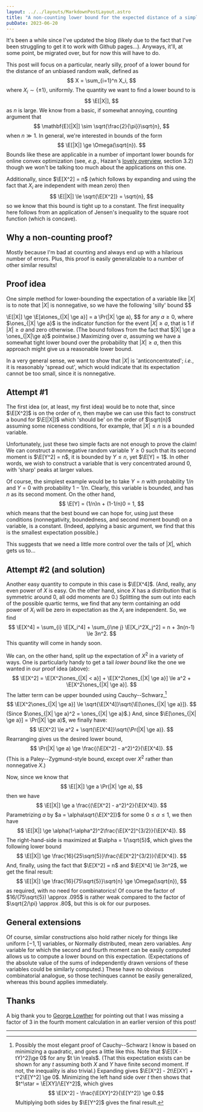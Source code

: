 ```yaml
---
layout: ../../layouts/MarkdownPostLayout.astro
title: "A non-counting lower bound for the expected distance of a simple random walk"
pubDate: 2023-06-20
---
```


It's been a while since I've updated the blog (likely due to the fact that I've been struggling to get it to work with Github pages...).
Anyways, it'll, at some point, be migrated over, but for now this will have to do.

This post will focus on a particular, nearly silly, proof of a lower bound for the distance of an unbiased random walk, defined as
$$
X = \sum_{i=1}^n X_i,
$$
where $X_i \sim \{\pm 1\}$, uniformly. The quantity we want to find a lower bound to is
$$
\E[|X|],
$$
as $n$ is large. We know from a basic, if somewhat annoying, counting argument that
$$
\mathbf{E}[|X|] \sim \sqrt{\frac{2}{\pi}}\sqrt{n},
$$
when $n \gg 1$. In general, we're interested in bounds of the form
$$
\E[|X|] \ge \Omega(\sqrt{n}).
$$
Bounds like these are applicable in a number of important lower bounds for online convex optimization
(see, *e.g.*, Hazan's [lovely overview](https://arxiv.org/abs/1909.05207), section 3.2) though we won't
be talking too much about the applications on this one.

Additionally, since $\E[X^2] = n$ (which follows by expanding and using the fact that $X_i$ are independent with mean zero)
then
$$
    \E[|X|] \le \sqrt{\E[X^2]} = \sqrt{n},
$$
so we know that this bound is tight up to a constant. The first inequality here follows from an application
of Jensen's inequality to the square root function (which is concave).

## Why a non-counting proof?

Mostly because I'm bad at counting and always end up with a hilarious number of
errors. Plus, this proof is easily generalizable to a number of other similar
results!

## Proof idea
One simple method for lower-bounding the expectation of a variable like $|X|$ is to note that
$|X|$ is nonnegative, so we have the following 'silly' bound
$$

\E[|X|] \ge \E[a\ones_{|X| \ge a}] = a \Pr(|X| \ge a),
$$
for any $a \ge 0$, where $\ones_{|X| \ge a}$ is the indicator function for the
event $|X| \ge a$, that is 1 if $|X| \ge a$ and zero otherwise. (The bound
follows from the fact that $|X| \ge a \ones_{|X|\ge a}$ pointwise.) Maximizing
over $a$, assuming we have a somewhat tight lower bound over the probability
that $|X| \ge a$, then this approach might give us a reasonable lower bound.

In a very general sense, we want to show that $|X|$ is 'anticoncentrated'; *i.e.*, it is reasonably
'spread out', which would indicate that its expectation cannot be too small, since it is nonnegative.


## Attempt #1
The first idea (or, at least, my first idea) would be to note that, since $\E[X^2]$ is on the order of
$n$, then maybe we can use this fact to construct a bound for $\E[|X|]$ which 'should be' on the order
of $\sqrt{n}$ assuming some niceness conditions, for example, that $|X| \le n$ is a bounded variable.

Unfortunately, just these two simple facts are not enough to prove the claim! We can construct a nonnegative
random variable $Y\ge 0$ such that its second moment is $\E[Y^2] = n$, it is bounded by $Y \le n$, yet $\E[Y] = 1$.
In other words, we wish to construct a variable that is very concentrated around $0$, with 'sharp' peaks at larger
values.

Of course, the simplest example would be to take $Y = n$ with probability $1/n$
and $Y=0$ with probability $1-1/n$. Clearly, this variable is bounded, and has
$n$ as its second moment. On the other hand,
$$
\E[Y] = (1/n)n + (1-1/n)0 = 1,
$$
which means that the best bound we can hope for, using just these conditions
(nonnegativity, boundedness, and second moment bound) on a variable, is a
constant. (Indeed, applying a basic argument, we find that this is the smallest
expectation possible.)

This suggests that we need a little more control over the tails of $|X|$, which
gets us to...

## Attempt #2 (and solution)
Another easy quantity to compute in this case is $\E[X^4]$. (And, really, any
even power of $X$ is easy. On the other hand, since $X$ has a distribution that
is symmetric around 0, all odd moments are 0.) Splitting the sum out into each
of the possible quartic terms, we find that any term containing an odd power of
$X_i$ will be zero in expectation as the $X_i$ are independent. So, we find
$$
\E[X^4] = \sum_{i} \E[X_i^4] + \sum_{i\ne j} \E[X_i^2X_j^2] = n + 3n(n-1) \le 3n^2.
$$
This quantity will come in handy soon.

We can, on the other hand, split up the expectation of $X^2$ in a variety of ways.
One is particularly handy to get a tail *lower bound* like the one we wanted in our
proof idea (above):
$$
\E[X^2] = \E[X^2\ones_{|X| < a}] + \E[X^2\ones_{|X| \ge a}] \le a^2 + \E[X^2\ones_{|X| \ge a}].
$$
The latter term can be upper bounded using Cauchy--Schwarz,[^csproof]
$$
\E[X^2\ones_{|X| \ge a}] \le \sqrt{\E[X^4]}\sqrt{\E[\ones_{|X| \ge a}]}.
$$
(Since $\ones_{|X| \ge a}^2 = \ones_{|X| \ge a}$.) And, since $\E[\ones_{|X| \ge a}] = \Pr(|X| \ge a)$,
we finally have:
$$
\E[X^2] \le a^2 + \sqrt{\E[X^4]}\sqrt{\Pr(|X| \ge a)}.
$$
Rearranging gives us the desired lower bound,
$$
\Pr(|X| \ge a) \ge \frac{(\E[X^2] - a^2)^2}{\E[X^4]}.
$$
(This is a Paley--Zygmund-style bound, except over $X^2$ rather than nonnegative $X$.)

Now, since we know that
$$
\E[|X|] \ge a \Pr(|X| \ge a),
$$
then we have
$$
\E[|X|] \ge a \frac{(\E[X^2] - a^2)^2}{\E[X^4]}.
$$
Parametrizing $a$ by $a = \alpha\sqrt{\E[X^2]}$ for some $0 \le \alpha \le 1$, we then have
$$
\E[|X|] \ge \alpha(1-\alpha^2)^2\frac{\E[X^2]^{3/2}}{\E[X^4]}.
$$
The right-hand-side is maximized at $\alpha = 1/\sqrt{5}$, which gives the following
lower bound
$$
\E[|X|] \ge \frac{16}{25\sqrt{5}}\frac{\E[X^2]^{3/2}}{\E[X^4]}.
$$
And, finally, using the fact that $\E[X^2] = n$ and $\E[X^4] \le 3n^2$, we get the final result:
$$
\E[|X|] \ge \frac{16}{75\sqrt{5}}\sqrt{n} \ge \Omega(\sqrt{n}),
$$
as required, with no need for combinatorics! Of course the factor of
$16/(75\sqrt{5}) \approx .095$ is rather weak compared to the factor of
$\sqrt{2/\pi} \approx .80$, but this is ok for our purposes.

## General extensions
Of course, similar constructions also hold rather nicely for things like
uniform $[-1, 1]$ variables, or Normally distributed, mean zero variables. Any
variable for which the second and fourth moment can be easily computed allows
us to compute a lower bound on this expectation. (Expectations of the absolute
value of the sums of independently drawn versions of these variables could be
similarly computed.) These have no obvious combinatorial analogue, so those
techinques cannot be easily generalized, whereas this bound applies immediately.

## Thanks
A big thank you to [George
Lowther](https://twitter.com/Almost_Sure/status/1755601562737737766) for
pointing out that I was missing a factor of 3 in the fourth moment calculation
in an earlier version of this post!

---

[^csproof]: Possibly the most elegant proof of Cauchy--Schwarz I know is based on minimizing a quadratic, and goes a little like this. Note that $\E[(X - tY)^2]\ge 0$ for any $t \in \reals$. (That this expectation exists can be shown for any $t$ assuming both $X$ and $Y$ have finite second moment. If not, the inequality is also trivial.) Expanding gives $\E[X^2] - 2t\E[XY] + t^2\E[Y^2] \ge 0$. Minimizing the left hand side over $t$ then shows that $t^\star = \E[XY]/\E[Y^2]$, which gives $$ \E[X^2] - \frac{\E[XY]^2}{\E[Y^2]} \ge 0.$$ Multiplying both sides by $\E[Y^2]$ gives the final result.
